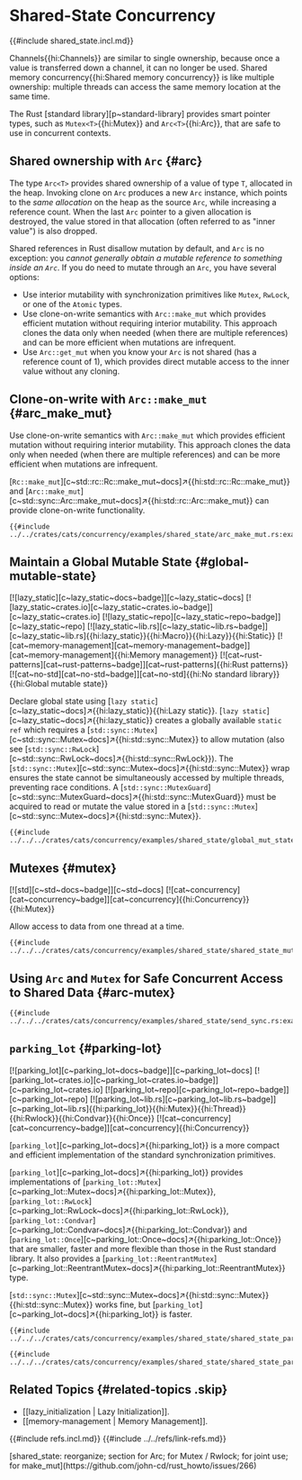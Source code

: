 # Shared-State Concurrency

{{#include shared_state.incl.md}}

Channels{{hi:Channels}} are similar to single ownership, because once a value is transferred down a channel, it can no longer be used. Shared memory concurrency{{hi:Shared memory concurrency}} is like multiple ownership: multiple threads can access the same memory location at the same time.

The Rust [standard library][p~standard-library] provides smart pointer types, such as `Mutex<T>`{{hi:Mutex}} and `Arc<T>`{{hi:Arc}}, that are safe to use in concurrent contexts.

## Shared ownership with `Arc` {#arc}

The type `Arc<T>` provides shared ownership of a value of type `T`, allocated in the heap. Invoking clone on `Arc` produces a new `Arc` instance, which points to the _same allocation_ on the heap as the source `Arc`, while increasing a reference count. When the last `Arc` pointer to a given allocation is destroyed, the value stored in that allocation (often referred to as "inner value") is also dropped.

Shared references in Rust disallow mutation by default, and `Arc` is no exception: you _cannot generally obtain a mutable reference to something inside an `Arc`_. If you do need to mutate through an `Arc`, you have several options:

- Use interior mutability with synchronization primitives like `Mutex`, `RwLock`, or one of the `Atomic` types.
- Use clone-on-write semantics with `Arc::make_mut` which provides efficient mutation without requiring interior mutability. This approach clones the data only when needed (when there are multiple references) and can be more efficient when mutations are infrequent.
- Use `Arc::get_mut` when you know your `Arc` is not shared (has a reference count of 1), which provides direct mutable access to the inner value without any cloning.

## Clone-on-write with `Arc::make_mut` {#arc_make_mut}

Use clone-on-write semantics with `Arc::make_mut` which provides efficient mutation without requiring interior mutability. This approach clones the data only when needed (when there are multiple references) and can be more efficient when mutations are infrequent.

[`Rc::make_mut`][c~std::rc::Rc::make_mut~docs]↗{{hi:std::rc::Rc::make_mut}} and [`Arc::make_mut`][c~std::sync::Arc::make_mut~docs]↗{{hi:std::rc::Arc::make_mut}} can provide clone-on-write functionality.

```rust,editable
{{#include ../../crates/cats/concurrency/examples/shared_state/arc_make_mut.rs:example}}
```

## Maintain a Global Mutable State {#global-mutable-state}

[![lazy_static][c~lazy_static~docs~badge]][c~lazy_static~docs] [![lazy_static~crates.io][c~lazy_static~crates.io~badge]][c~lazy_static~crates.io] [![lazy_static~repo][c~lazy_static~repo~badge]][c~lazy_static~repo] [![lazy_static~lib.rs][c~lazy_static~lib.rs~badge]][c~lazy_static~lib.rs]{{hi:lazy_static}}{{hi:Macro}}{{hi:Lazy}}{{hi:Static}} [![cat~memory-management][cat~memory-management~badge]][cat~memory-management]{{hi:Memory management}} [![cat~rust-patterns][cat~rust-patterns~badge]][cat~rust-patterns]{{hi:Rust patterns}} [![cat~no-std][cat~no-std~badge]][cat~no-std]{{hi:No standard library}}{{hi:Global mutable state}}

Declare global state using [`lazy static`][c~lazy_static~docs]↗{{hi:lazy_static}}{{hi:Lazy static}}. [`lazy static`][c~lazy_static~docs]↗{{hi:lazy_static}} creates a globally available `static ref` which requires a [`std::sync::Mutex`][c~std::sync::Mutex~docs]↗{{hi:std::sync::Mutex}} to allow mutation (also see [`std::sync::RwLock`][c~std::sync::RwLock~docs]↗{{hi:std::sync::RwLock}}). The [`std::sync::Mutex`][c~std::sync::Mutex~docs]↗{{hi:std::sync::Mutex}} wrap ensures the state cannot be simultaneously accessed by multiple threads, preventing race conditions. A [`std::sync::MutexGuard`][c~std::sync::MutexGuard~docs]↗{{hi:std::sync::MutexGuard}} must be acquired to read or mutate the value stored in a [`std::sync::Mutex`][c~std::sync::Mutex~docs]↗{{hi:std::sync::Mutex}}.

```rust,editable
{{#include ../../../crates/cats/concurrency/examples/shared_state/global_mut_state.rs:example}}
```

## Mutexes {#mutex}

[![std][c~std~docs~badge]][c~std~docs] [![cat~concurrency][cat~concurrency~badge]][cat~concurrency]{{hi:Concurrency}}{{hi:Mutex}}

Allow access to data from one thread at a time.

```rust,editable
{{#include ../../../crates/cats/concurrency/examples/shared_state/shared_state_mutex.rs:example}}
```

## Using `Arc` and `Mutex` for Safe Concurrent Access to Shared Data {#arc-mutex}

```rust,editable
{{#include ../../../crates/cats/concurrency/examples/shared_state/send_sync.rs:example}}
```

## `parking_lot` {#parking-lot}

[![parking_lot][c~parking_lot~docs~badge]][c~parking_lot~docs] [![parking_lot~crates.io][c~parking_lot~crates.io~badge]][c~parking_lot~crates.io] [![parking_lot~repo][c~parking_lot~repo~badge]][c~parking_lot~repo] [![parking_lot~lib.rs][c~parking_lot~lib.rs~badge]][c~parking_lot~lib.rs]{{hi:parking_lot}}{{hi:Mutex}}{{hi:Thread}}{{hi:Rwlock}}{{hi:Condvar}}{{hi:Once}} [![cat~concurrency][cat~concurrency~badge]][cat~concurrency]{{hi:Concurrency}}

[`parking_lot`][c~parking_lot~docs]↗{{hi:parking_lot}} is a more compact and efficient implementation of the standard synchronization primitives.

[`parking_lot`][c~parking_lot~docs]↗{{hi:parking_lot}} provides implementations of [`parking_lot::Mutex`][c~parking_lot::Mutex~docs]↗{{hi:parking_lot::Mutex}}, [`parking_lot::RwLock`][c~parking_lot::RwLock~docs]↗{{hi:parking_lot::RwLock}}, [`parking_lot::Condvar`][c~parking_lot::Condvar~docs]↗{{hi:parking_lot::Condvar}} and [`parking_lot::Once`][c~parking_lot::Once~docs]↗{{hi:parking_lot::Once}} that are smaller, faster and more flexible than those in the Rust standard library. It also provides a [`parking_lot::ReentrantMutex`][c~parking_lot::ReentrantMutex~docs]↗{{hi:parking_lot::ReentrantMutex}} type.

[`std::sync::Mutex`][c~std::sync::Mutex~docs]↗{{hi:std::sync::Mutex}} {{hi:std::sync::Mutex}} works fine, but [`parking_lot`][c~parking_lot~docs]↗{{hi:parking_lot}} is faster.

```rust,editable
{{#include ../../../crates/cats/concurrency/examples/shared_state/shared_state_parking_lot.rs:example}}
```

```rust,editable
{{#include ../../../crates/cats/concurrency/examples/shared_state/shared_state_parking_lot2.rs:example}}
```

## Related Topics {#related-topics .skip}

- [[lazy_initialization | Lazy Initialization]].
- [[memory-management | Memory Management]].

{{#include refs.incl.md}}
{{#include ../../refs/link-refs.md}}

<div class="hidden">
[shared_state: reorganize; section for Arc; for Mutex / Rwlock; for joint use; for make_mut](https://github.com/john-cd/rust_howto/issues/266)
</div>
